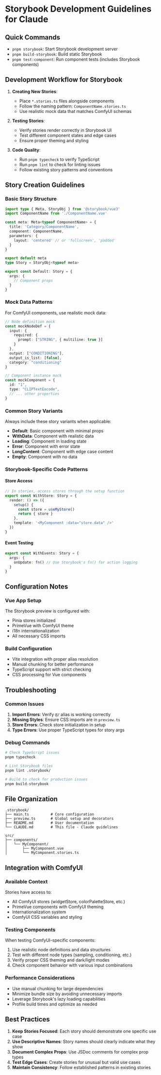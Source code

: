 # Storybook Development Guidelines for Claude

## Quick Commands

- `pnpm storybook`: Start Storybook development server
- `pnpm build-storybook`: Build static Storybook
- `pnpm test:component`: Run component tests (includes Storybook components)

## Development Workflow for Storybook

1. **Creating New Stories**:
   - Place `*.stories.ts` files alongside components
   - Follow the naming pattern: `ComponentName.stories.ts`
   - Use realistic mock data that matches ComfyUI schemas

2. **Testing Stories**:
   - Verify stories render correctly in Storybook UI
   - Test different component states and edge cases
   - Ensure proper theming and styling

3. **Code Quality**:
   - Run `pnpm typecheck` to verify TypeScript
   - Run `pnpm lint` to check for linting issues
   - Follow existing story patterns and conventions

## Story Creation Guidelines

### Basic Story Structure

```typescript
import type { Meta, StoryObj } from '@storybook/vue3'
import ComponentName from './ComponentName.vue'

const meta: Meta<typeof ComponentName> = {
  title: 'Category/ComponentName',
  component: ComponentName,
  parameters: {
    layout: 'centered' // or 'fullscreen', 'padded'
  }
}

export default meta
type Story = StoryObj<typeof meta>

export const Default: Story = {
  args: {
    // Component props
  }
}
```

### Mock Data Patterns

For ComfyUI components, use realistic mock data:

```typescript
// Node definition mock
const mockNodeDef = {
  input: {
    required: {
      prompt: ["STRING", { multiline: true }]
    }
  },
  output: ["CONDITIONING"],
  output_is_list: [false],
  category: "conditioning"
}

// Component instance mock
const mockComponent = {
  id: "1",
  type: "CLIPTextEncode",
  // ... other properties
}
```

### Common Story Variants

Always include these story variants when applicable:

- **Default**: Basic component with minimal props
- **WithData**: Component with realistic data
- **Loading**: Component in loading state
- **Error**: Component with error state
- **LongContent**: Component with edge case content
- **Empty**: Component with no data

### Storybook-Specific Code Patterns

#### Store Access
```typescript
// In stories, access stores through the setup function
export const WithStore: Story = {
  render: () => ({
    setup() {
      const store = useMyStore()
      return { store }
    },
    template: '<MyComponent :data="store.data" />'
  })
}
```

#### Event Testing
```typescript
export const WithEvents: Story = {
  args: {
    onUpdate: fn() // Use Storybook's fn() for action logging
  }
}
```

## Configuration Notes

### Vue App Setup
The Storybook preview is configured with:
- Pinia stores initialized
- PrimeVue with ComfyUI theme
- i18n internationalization
- All necessary CSS imports

### Build Configuration
- Vite integration with proper alias resolution
- Manual chunking for better performance
- TypeScript support with strict checking
- CSS processing for Vue components

## Troubleshooting

### Common Issues

1. **Import Errors**: Verify `@/` alias is working correctly
2. **Missing Styles**: Ensure CSS imports are in `preview.ts`
3. **Store Errors**: Check store initialization in setup
4. **Type Errors**: Use proper TypeScript types for story args

### Debug Commands

```bash
# Check TypeScript issues
pnpm typecheck

# Lint Storybook files
pnpm lint .storybook/

# Build to check for production issues
pnpm build-storybook
```

## File Organization

```
.storybook/
├── main.ts          # Core configuration
├── preview.ts       # Global setup and decorators
├── README.md        # User documentation
└── CLAUDE.md        # This file - Claude guidelines

src/
├── components/
│   └── MyComponent/
│       ├── MyComponent.vue
│       └── MyComponent.stories.ts
```

## Integration with ComfyUI

### Available Context

Stories have access to:
- All ComfyUI stores (widgetStore, colorPaletteStore, etc.)
- PrimeVue components with ComfyUI theming
- Internationalization system
- ComfyUI CSS variables and styling

### Testing Components

When testing ComfyUI-specific components:
1. Use realistic node definitions and data structures
2. Test with different node types (sampling, conditioning, etc.)
3. Verify proper CSS theming and dark/light modes
4. Check component behavior with various input combinations

### Performance Considerations

- Use manual chunking for large dependencies
- Minimize bundle size by avoiding unnecessary imports
- Leverage Storybook's lazy loading capabilities
- Profile build times and optimize as needed

## Best Practices

1. **Keep Stories Focused**: Each story should demonstrate one specific use case
2. **Use Descriptive Names**: Story names should clearly indicate what they show
3. **Document Complex Props**: Use JSDoc comments for complex prop types
4. **Test Edge Cases**: Create stories for unusual but valid use cases
5. **Maintain Consistency**: Follow established patterns in existing stories
